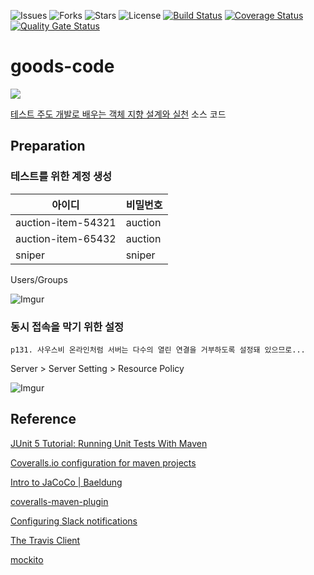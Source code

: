 ![Issues](https://img.shields.io/github/issues/antop-dev/goos-code.svg)
![Forks](https://img.shields.io/github/forks/antop-dev/goos-code.svg)
![Stars](https://img.shields.io/github/stars/antop-dev/goos-code.svg)
![License](https://img.shields.io/github/license/antop-dev/goos-code.svg)
[![Build Status](https://travis-ci.com/antop-dev/goos-code.svg?branch=master)](https://travis-ci.com/antop-dev/goos-code)
[![Coverage Status](https://coveralls.io/repos/github/antop-dev/goos-code/badge.svg?branch=master)](https://coveralls.io/github/antop-dev/goos-code?branch=master)
[![Quality Gate Status](https://sonarcloud.io/api/project_badges/measure?project=antop-dev_goos-code&metric=alert_status)](https://sonarcloud.io/dashboard?id=antop-dev_goos-code)

# goods-code

![](http://www.insightbook.co.kr/wp-content/uploads/2013/06/thumbnail-234x300.jpg)

[테스트 주도 개발로 배우는 객체 지향 설계와 실천](http://www.insightbook.co.kr/book/programming-insight/%ED%85%8C%EC%8A%A4%ED%8A%B8-%EC%A3%BC%EB%8F%84-%EA%B0%9C%EB%B0%9C%EB%A1%9C-%EB%B0%B0%EC%9A%B0%EB%8A%94-%EA%B0%9D%EC%B2%B4-%EC%A7%80%ED%96%A5-%EC%84%A4%EA%B3%84%EC%99%80-%EC%8B%A4%EC%B2%9C) 소스 코드

## Preparation

### 테스트를 위한 계정 생성

아이디|비밀번호
------|--------
auction-item-54321|auction
auction-item-65432|auction
sniper|sniper

Users/Groups

![Imgur](https://i.imgur.com/cyOmaI8.png)

### 동시 접속을 막기 위한 설정

```
p131. 사우스비 온라인처럼 서버는 다수의 열린 연결을 거부하도록 설정돼 있으므로...
```

Server &gt; Server Setting &gt; Resource Policy

![Imgur](https://i.imgur.com/AGS3Wsf.png)

## Reference

[JUnit 5 Tutorial: Running Unit Tests With Maven](https://www.petrikainulainen.net/programming/testing/junit-5-tutorial-running-unit-tests-with-maven/)

[Coveralls.io configuration for maven projects](https://github.com/asciidoctor/asciidoctor/wiki/Coveralls.io-configuration-for-maven-projects)

[Intro to JaCoCo | Baeldung](https://www.baeldung.com/jacoco)

[coveralls-maven-plugin](https://github.com/trautonen/coveralls-maven-plugin)

[Configuring Slack notifications](https://docs.travis-ci.com/user/notifications/#configuring-slack-notifications)

[The Travis Client](https://github.com/travis-ci/travis.rb)

[mockito](https://github.com/mockito/mockito)